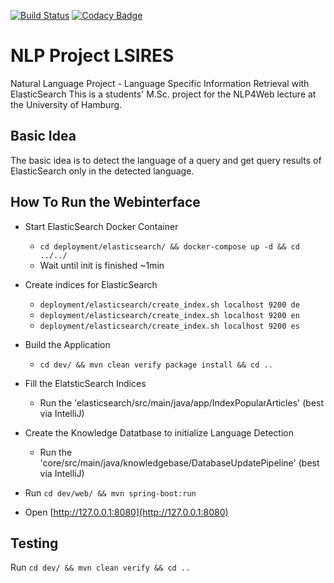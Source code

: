 [![Build Status](https://travis-ci.org/floschne/NLP_ProjectLSIRES.svg?branch=master)](https://travis-ci.org/floschne/NLP_ProjectLSIRES)
[![Codacy Badge](https://api.codacy.com/project/badge/Grade/018e4ba82d1b45999f59ba5a693b94c8)](https://www.codacy.com/app/floschne/NLP_Project?utm_source=github.com&amp;utm_medium=referral&amp;utm_content=floschne/NLP_Project&amp;utm_campaign=Badge_Grade)

# NLP Project LSIRES
Natural Language Project - Language Specific Information Retrieval with ElasticSearch
This is a students' M.Sc. project for the NLP4Web lecture at the University of Hamburg.
## Basic Idea
The basic idea is to detect the language of a query and get query results of ElasticSearch only in the detected language.

## How To Run the Webinterface
* Start ElasticSearch Docker Container
    * ```cd deployment/elasticsearch/ && docker-compose up -d && cd ../../```
    * Wait until init is finished ~1min
* Create indices for ElasticSearch
    * ```deployment/elasticsearch/create_index.sh localhost 9200 de```
    * ```deployment/elasticsearch/create_index.sh localhost 9200 en```
    * ```deployment/elasticsearch/create_index.sh localhost 9200 es```
* Build the Application
    * ```cd dev/ && mvn clean verify package install && cd ..```
* Fill the ElatsticSearch Indices
    * Run the 'elasticsearch/src/main/java/app/IndexPopularArticles' (best via IntelliJ)
* Create the Knowledge Datatbase to initialize Language Detection
    * Run the 'core/src/main/java/knowledgebase/DatabaseUpdatePipeline' (best via IntelliJ)
* Run ```cd dev/web/ && mvn spring-boot:run```

* Open [http://127.0.0.1:8080](http://127.0.0.1:8080)

## Testing
Run ```cd dev/ && mvn clean verify && cd ..```
